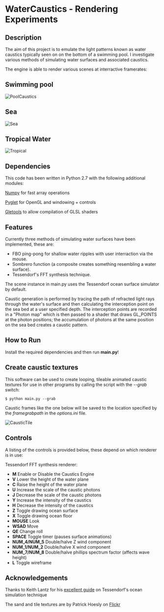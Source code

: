 WaterCaustics - Rendering Experiments
==============================

Description
-----------

The aim of this project is to emulate the light patterns known as water caustics
typically seen on on the bottom of a swimming pool. I investigate various
methods of simulating water surfaces and associated caustics.

The engine is able to render various scenes at interractive framerates:

Swimming pool
-------------

![PoolCaustics](http://www.bytebash.com/files/caustics/swimmingPoolPreview.png "Pool Caustics")

Sea
-------------

![Sea](http://www.bytebash.com/files/caustics/seaPreview.png "Sea")

Tropical Water
--------------

![Tropical](http://www.bytebash.com/files/caustics/tropicalPreview.png "Tropical Caustics")

Dependencies
------------

This code has been written in Python 2.7 with the following additional modules:

[Numpy](http://numpy.scipy.org/ "Numpy") for fast array operations

[Pyglet](http://www.pyglet.org/ "Pyglet") for OpenGL and windowing + controls

[Gletools](http://codeflow.org/entries/2009/jul/31/gletools-advanced-pyglet-utilities/ "Gletools") to allow compilation of GLSL shaders

Features
--------

Currently three methods of simulating water surfaces have been implemented,
these are:

+ FBO ping-pong for shallow water ripples with user interraction via the mouse.
+ Sombrero function (a composite creates something resembling a water surface).
+ Tessendorf's FFT synthesis technique.

The scene instance in main.py uses the Tessendorf ocean surface simulator by
default.

Caustic generation is performed by tracing the path of refracted light rays
through the water's surface and then calculating the interception point on the
sea bed at a user specified depth. The interception points are recorded in a
"Photon map" which is then passed to a shader that draws GL_POINTS at the photon
positions; the accumulation of photons at the same position on the sea bed
creates a caustic pattern.

How to Run
----------

Install the required dependencies and then run **main.py**!

Create caustic textures
-----------------------

This software can be used to create looping, tileable animated caustic textures
for use in other programs by calling the script with the *--grab* switch:
```
$ python main.py --grab
```
Caustic frames like the one below will be saved to the location specified by the *framegrabpath* in the *options.ini* file.

![CausticTile](http://bytebash.com/files/caustic.png "Caustic Tile")

Controls
--------

A listing of the controls is provided below, these depend on which renderer is
in use:

Tessendorf FFT synthesis renderer:

+   **M** Enable or Disable the Caustics Engine
+   **V** Lower the height of the water plane
+   **C** Raise the height of the water plane
+   **U** Increase the scale of the caustic photons
+   **J** Decrease the scale of the caustic photons
+   **Y** Increase the intensity of the caustics
+   **H** Decrease the intensity of the caustics
+   **Z** Toggle drawing ocean surface
+   **X** Toggle drawing ocean floor
+   **MOUSE** Look
+   **WSAD**  Move
+   **QE**    Change roll
+   **SPACE** Toggle timer (pauses surface animations)
+   **NUM_4/NUM_5** Double/halve Z wind component
+   **NUM_1/NUM_2** Double/halve X wind component
+   **NUM_7/NUM_8** Double/halve phillips spectrum factor (affects wave height)
+   **L** Toggle wireframe

Acknowledgements
----------------

Thanks to Keith Lantz for his [excellent guide](http://www.keithlantz.net/2011/10/ocean-simulation-part-one-using-the-discrete-fourier-transform/ "Ocean Simulation")
on Tessendorf's ocean simulation technique

The sand and tile textures are by Patrick Hoesly on [Flickr](http://www.flickr.com/photos/zooboing/ "Zooboing") 
